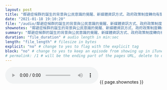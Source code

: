 ```yaml
---
layout: post
title: "鄰避症候群的誕生的背景與公民意識的覺醒、新媒體資訊方式、政府政策制度轉向有關，根本原因是空間不均衡與利益分配結構之間導致的利益衝突[1]。" # quotes allow forbidden characters like the colon
date: "2021-01-18 19:10:20"
file: "/audio/鄰避症候群的誕生的背景與公民意識的覺醒、新媒體資訊方式、政府政策制度轉向有關，根本原因是空間不均衡與利益分配結構之間導致的利益衝突[1]。.mp3"
shownotes: "鄰避症候群的誕生的背景與公民意識的覺醒、新媒體資訊方式、政府政策制度轉向有關，根本原因是空間不均衡與利益分配結構之間導致的利益衝突[1]。"
summary: "鄰避症候群的誕生的背景與公民意識的覺醒、新媒體資訊方式、政府政策制度轉向有關，根本原因是空間不均衡與利益分配結構之間導致的利益衝突[1]。"
duration: "file_duration" # audio length in min:sec
length: "file_length" # filesize in bytes
explicit: "no" # change to yes to flag with the explicit tag
block: "no" # change to yes to keep an episode from showing up in iTunes
# permalink: /1 # will be the ending part of the pages URL, delete to default to the title
---
```


<audio controls>
<source src="{{site.url}}{{site.baseurl}}{{ page.file }}" type="audio/x-mp3">
Your browser does not support the audio element.
</audio>
{{ page.shownotes }}
